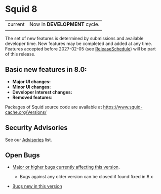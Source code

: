 # Squid 8

|       |                               |
| ----- | ----------------------------- |
| current | Now in **DEVELOPMENT** cycle. |
| | |

The set of new features is determined by submissions and available
developer time. New features may be completed and added at any time.
Features accepted before 2027-02-05 (see
[ReleaseSchedule](/ReleaseSchedule)) will be part of this release.

## Basic new features in 8.0:
  - **Major UI changes:**
  - **Minor UI changes:**
  - **Developer Interest changes:**
  - **Removed features**:

Packages of Squid source code are available at https://www.squid-cache.org/Versions/

## Security Advisories

See our [Advisories](https://github.com/squid-cache/squid/security/advisories?state=published) list.

## Open Bugs

  - [Major or higher bugs currently affecting this
    version](https://bugs.squid-cache.org/buglist.cgi?bug_id_type=anyexact&bug_severity=blocker&bug_severity=critical&bug_severity=major&bug_status=UNCONFIRMED&bug_status=NEW&bug_status=ASSIGNED&bug_status=REOPENED&chfieldto=Now&product=Squid&query_format=advanced&columnlist=bug_severity%2Cversion%2Cop_sys%2Cshort_desc&order=version%20DESC%2Cbug_severity%2Cbug_id&o2=equals&v2=unspecified&f1=version&o1=lessthaneq&v1=8).

      - Bugs against any older version can be closed if found fixed in 8.x

<!-- end list -->

  - [Bugs new in this
    version](http://bugs.squid-cache.org/buglist.cgi?query_format=advanced&product=Squid&version=8&bug_status=UNCONFIRMED&bug_status=NEW&bug_status=ASSIGNED&bug_status=REOPENED&bug_severity=blocker&bug_severity=critical&bug_severity=major&bug_severity=normal&bug_severity=minor&emailtype1=substring&email1=&emailtype2=substring&email2=&bugidtype=include&columnlist=bug_severity%2Cversion%2Cop_sys%2Cshort_desc&list_id=917&order=version%20DESC%2Cbug_severity%2Cbug_id)
